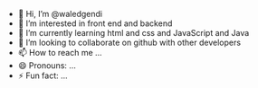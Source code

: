 - 👋 Hi, I’m @waledgendi
- 👀 I’m interested in front end and backend
- 🌱 I’m currently learning html and css and JavaScript and Java
- 💞️ I’m looking to collaborate on github with other developers
- 📫 How to reach me ...
- 😄 Pronouns: ...
- ⚡ Fun fact: ...

<!---
waledgendi/waledgendi is a ✨ special ✨ repository because its `README.md` (this file) appears on your GitHub profile.
You can click the Preview link to take a look at your changes.
--->
